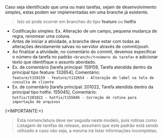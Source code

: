 Caso seja identificado que uma ou mais tarefas, sejam de desenvolvimento simples, estas podem ser implementadas em uma branche já existente.

> Isto só pode ocorrer em branches do tipo **feature** ou **hotfix** 

*  Codificação simples: Ex. Alteração de um campo, pequena mudança de regra, renomear uma coluna. 
*  Antes de iniciar a atividade, a branche deve estar com todas as alterações devidamente salvas no servidor através de commit/push.
*  Ao finalizar a atividade, no comentário do commit, devemos especificar o número da tarefa no padrão `<branch>/t<número da tarefa>` e adicionar texto que identifique o assunto abordado.   
*  Ex. de comentário [tarefa principal: 159159, Tarefa atendida dentro da principal tipo feature: 132654], Comentário:    
`feature/t159159 - feature/t132654 - Alteração de label na tela de consulta de cliente`
*  Ex. de comentário [tarefa principal: 201022, Tarefa atendida dentro da principal tipo hotfix: 155045], Comentário:    
`hotfix/t201022 - hotfix/t155045 - Correção de rotina para importação de arquivos`

{+IMPORTANTE:+}
>  Esta nomenclatura deve ser seguida neste modelo, pois rotinas como Listagem de tarefas da release, assumem que este padrão está sendo utilizado e caso não seja, a mesma irá listar informações incompletas. 